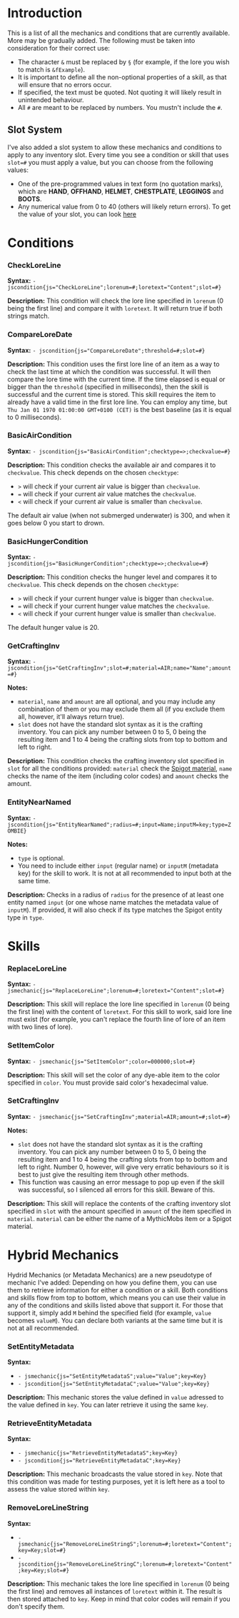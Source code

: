 # Introduction
This is a list of all the mechanics and conditions that are currently available. More may be gradually added. The following must be taken into consideration for their correct use:
- The character `&` must be replaced by `§` (for example, if the lore you wish to match is `&fExample`).
- It is important to define all the non-optional properties of a skill, as that will ensure that no errors occur.
- If specified, the text must be quoted. Not quoting it will likely result in unintended behaviour.
- All `#` are meant to be replaced by numbers. You mustn't include the `#`.
## Slot System
I've also added a slot system to allow these mechanics and conditions to apply to any inventory slot. Every time you see a condition or skill that uses `slot=#` you must apply a value, but you can choose from the following values:
- One of the pre-programmed values in text form (no quotation marks), which are **HAND**, **OFFHAND**, **HELMET**, **CHESTPLATE**, **LEGGINGS** and **BOOTS**.
- Any numerical value from 0 to 40 (others will likely return errors). To get the value of your slot, you can look [here](https://proxy.spigotmc.org/8d25a6d299b36fc40bfb9ffd9c2a21ea3ceb1128?url=http%3A%2F%2Fi.imgur.com%2FJDQnGk1.png)

# Conditions
### CheckLoreLine
**Syntax:** `- jscondition{js="CheckLoreLine";lorenum=#;loretext="Content";slot=#}`

**Description:** This condition will check the lore line specified in `lorenum` (0 being the first line) and compare it with `loretext`. It will return true if both strings match.

### CompareLoreDate
**Syntax:** `- jscondition{js="CompareLoreDate";threshold=#;slot=#}`

**Description:** This condition uses the first lore line of an item as a way to check the last time at which the condition was successful. It will then compare the lore time with the current time. If the time elapsed is equal or bigger than the `threshold` (specified in milliseconds), then the skill is successful and the current time is stored. This skill requires the item to already have a valid time in the first lore line. You can employ any time, but `Thu Jan 01 1970 01:00:00 GMT+0100 (CET)` is the best baseline (as it is equal to 0 milliseconds).

### BasicAirCondition
**Syntax:** `- jscondition{js="BasicAirCondition";checktype=>;checkvalue=#}`

**Description:** This condition checks the available air and compares it to `checkvalue`. This check depends on the chosen `checktype`:
- `>` will check if your current air value is bigger than `checkvalue`.
- `=` will check if your current air value matches the `checkvalue`.
- `<` will check if your current air value is smaller than `checkvalue`.

The default air value (when not submerged underwater) is 300, and when it goes below 0 you start to drown.

### BasicHungerCondition
**Syntax:** `- jscondition{js="BasicHungerCondition";checktype=>;checkvalue=#}`

**Description:** This condition checks the hunger level and compares it to `checkvalue`. This check depends on the chosen `checktype`:
- `>` will check if your current hunger value is bigger than `checkvalue`.
- `=` will check if your current hunger value matches the `checkvalue`.
- `<` will check if your current hunger value is smaller than `checkvalue`.

The default hunger value is 20.

### GetCraftingInv
**Syntax:** `- jscondition{js="GetCraftingInv";slot=#;material=AIR;name="Name";amount=#}`

**Notes:** 
- `material`, `name` and `amount` are all optional, and you may include any combination of them or you may exclude them all (if you exclude them all, however, it'll always return true).
- `slot` does not have the standard slot syntax as it is the crafting inventory. You can pick any number between 0 to 5, 0 being the resulting item and 1 to 4 being the crafting slots from top to bottom and left to right.

**Description:** This condition checks the crafting inventory slot specified in `slot` for all the conditions provided: `material` check the [Spigot material](https://hub.spigotmc.org/javadocs/bukkit/org/bukkit/Material.html), `name` checks the name of the item (including color codes) and `amount` checks the amount.

### EntityNearNamed
**Syntax:** `- jscondition{js="EntityNearNamed";radius=#;input=Name;inputM=key;type=ZOMBIE}`

**Notes:**
- `type` is optional.
- You need to include either `input` (regular name) or `inputM` (metadata key) for the skill to work. It is not at all recommended to input both at the same time.

**Description:** Checks in a radius of `radius` for the presence of at least one entity named `input` (or one whose name matches the metadata value of `inputM`). If provided, it will also check if its type matches the Spigot entity type in `type`.

# Skills
### ReplaceLoreLine
**Syntax:** `- jsmechanic{js="ReplaceLoreLine";lorenum=#;loretext="Content";slot=#}`

**Description:** This skill will replace the lore line specified in `lorenum` (0 being the first line) with the content of `loretext`. For this skill to work, said lore line must exist (for example, you can't replace the fourth line of lore of an item with two lines of lore).

### SetItemColor
**Syntax:** `- jsmechanic{js="SetItemColor";color=000000;slot=#}`

**Description:** This skill will set the color of any dye-able item to the color specified in `color`. You must provide said color's hexadecimal value.

### SetCraftingInv
**Syntax:** `- jsmechanic{js="SetCraftingInv";material=AIR;amount=#;slot=#}`

**Notes:**
- `slot` does not have the standard slot syntax as it is the crafting inventory. You can pick any number between 0 to 5, 0 being the resulting item and 1 to 4 being the crafting slots from top to bottom and left to right. Number 0, however, will give very erratic behaviours so it is best to just give the resulting item through other methods.
- This function was causing an error message to pop up even if the skill was successful, so I silenced all errors for this skill. Beware of this.

**Description:** This skill will replace the contents of the crafting inventory slot specified in `slot` with the amount specified in `amount` of the item specified in `material`. `material` can be either the name of a MythicMobs item or a Spigot material.

# Hybrid Mechanics
Hydrid Mechanics (or Metadata Mechanics) are a new pseudotype of mechanic I've added: Depending on how you define them, you can use them to retrieve information for either a condition or a skill.
Both conditions and skills flow from top to bottom, which means you can use their value in any of the conditions and skills listed above that support it. For those that support it, simply add `M` behind the specified field (for example, `value` becomes `valueM`). You can declare both variants at the same time but it is not at all recommended.

### SetEntityMetadata
**Syntax:**
- `- jsmechanic{js="SetEntityMetadataS";value="Value";key=Key}`
- `- jscondition{js="SetEntityMetadataC";value="Value";key=Key}`

**Description:** This mechanic stores the value defined in `value` adressed to the value defined in `key`. You can later retrieve it using the same `key`.

### RetrieveEntityMetadata
**Syntax:**
- `- jsmechanic{js="RetrieveEntityMetadataS";key=Key}`
- `- jscondition{js="RetrieveEntityMetadataC";key=Key}`

**Description:** This mechanic broadcasts the value stored in `key`. Note that this condition was made for testing purposes, yet it is left here as a tool to assess the value stored within `key`.

### RemoveLoreLineString
**Syntax:**
- `- jsmechanic{js="RemoveLoreLineStringS";lorenum=#;loretext="Content";key=Key;slot=#}`
- `- jscondition{js="RemoveLoreLineStringC";lorenum=#;loretext="Content";key=Key;slot=#}`

**Description:** This mechanic takes the lore line specified in `lorenum` (0 being the first line) and removes all instances of `loretext` within it. The result is then stored attached to `key`. Keep in mind that color codes will remain if you don't specify them.
